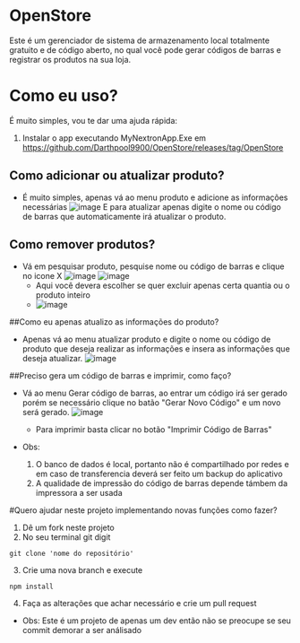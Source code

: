 # OpenStore
Este é um gerenciador de sistema de armazenamento local totalmente gratuito e de código aberto, no qual você pode gerar códigos de barras e registrar os produtos na sua loja.

# Como eu uso?
É muito simples, vou te dar uma ajuda rápida:

1. Instalar o app executando MyNextronApp.Exe em https://github.com/Darthpool9900/OpenStore/releases/tag/OpenStore

## Como adicionar ou atualizar produto?
  - É muito simples, apenas vá ao menu produto e adicione as informações necessárias
![image](https://github.com/user-attachments/assets/095e9174-c0c7-437b-be81-7b4f09b6328f)
  E para atualizar apenas digite o nome ou código de barras que automaticamente irá atualizar o produto.

## Como remover produtos?
  - Vá em pesquisar produto, pesquise nome ou código de barras e clique no icone X
    ![image](https://github.com/user-attachments/assets/33b334ed-eae8-45e3-b68f-7f6921683eb4)
    ![image](https://github.com/user-attachments/assets/5b6b8c3d-4eb5-453f-97d1-c25fe3be2bd7)
    - Aqui você devera escolher se quer excluir apenas certa quantia ou o produto inteiro
    - ![image](https://github.com/user-attachments/assets/1568ef74-8b28-4a3f-901e-d369bd1264a7)
   
##Como eu apenas atualizo as informações do produto?
- Apenas vá ao menu atualizar produto e digite o nome ou código de produto que deseja realizar as informações e insera as informações que deseja atualizar.
  ![image](https://github.com/user-attachments/assets/7bedc2f5-ca76-4eaf-a7c8-ea3e0e79e14c)

##Preciso gera um código de barras e imprimir, como faço?

- Vá ao menu Gerar código de barras, ao entrar um código irá ser gerado porém se necessário clique no batão "Gerar Novo Código" e um novo será gerado.
  ![image](https://github.com/user-attachments/assets/326fdda4-64c4-4bfe-a2a0-9b3d04379d8b)

  - Para imprimir basta clicar no botão "Imprimir Código de Barras"
 
- Obs:
  1. O banco de dados é local, portanto não é compartilhado por redes e em caso de transferencia deverá ser feito um backup do aplicativo
  2. A qualidade de impressão do código de barras depende támbem da impressora a ser usada

#Quero ajudar neste projeto implementando novas funções como fazer?

1. Dê um fork neste projeto
2. No seu terminal git digit
```
git clone 'nome do repositório'
```
3. Crie uma nova branch e execute
```
npm install
```
4. Faça as alterações que achar necessário e crie um pull request
   
- Obs: Este é um projeto de apenas um dev então não se preocupe se seu commit demorar a ser análisado


